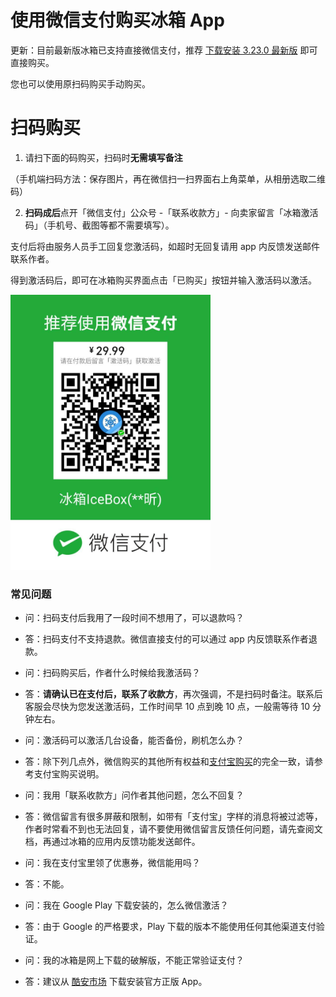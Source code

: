 <script src="/main.js?raw=true"></script>

# 使用微信支付购买冰箱 App

更新：目前最新版冰箱已支持直接微信支付，推荐 [下载安装 3.23.0 最新版](http://beta.catchingnow.cn/icebox_coolapk_3.23.0_beta.apk) 即可直接购买。

您也可以使用原扫码购买手动购买。

# 扫码购买

1. 请扫下面的码购买，扫码时**无需填写备注**

（手机端扫码方法：保存图片，再在微信扫一扫界面右上角菜单，从相册选取二维码）

2. **扫码成后**点开「微信支付」公众号 -「联系收款方」- 向卖家留言「冰箱激活码」（手机号、截图等都不需要填写）。

支付后将由服务人员手工回复您激活码，如超时无回复请用 app 内反馈发送邮件联系作者。

得到激活码后，即可在冰箱购买界面点击「已购买」按钮并输入激活码以激活。

<img src="/wechatpay.jpg?raw=true" width="320">

### 常见问题

- 问：扫码支付后我用了一段时间不想用了，可以退款吗？
- 答：扫码支付不支持退款。微信直接支付的可以通过 app 内反馈联系作者退款。

- 问：扫码购买后，作者什么时候给我激活码？
- 答：**请确认已在支付后，联系了收款方**，再次强调，不是扫码时备注。联系后客服会尽快为您发送激活码，工作时间早 10 点到晚 10 点，一般需等待 10 分钟左右。

- 问：激活码可以激活几台设备，能否备份，刷机怎么办？
- 答：除下列几点外，微信购买的其他所有权益和[支付宝购买](https://iceboxdoc.catchingnow.com/%E8%BD%AF%E4%BB%B6%E8%B4%AD%E4%B9%B0%E8%AF%B4%E6%98%8E)的完全一致，请参考支付宝购买说明。

- 问：我用「联系收款方」问作者其他问题，怎么不回复？
- 答：微信留言有很多屏蔽和限制，如带有「支付宝」字样的消息将被过滤等，作者时常看不到也无法回复，请不要使用微信留言反馈任何问题，请先查阅文档，再通过冰箱的应用内反馈功能发送邮件。

- 问：我在支付宝里领了优惠券，微信能用吗？
- 答：不能。

- 问：我在 Google Play 下载安装的，怎么微信激活？
- 答：由于 Google 的严格要求，Play 下载的版本不能使用任何其他渠道支付验证。

- 问：我的冰箱是网上下载的破解版，不能正常验证支付？
- 答：建议从 [酷安市场](https://coolapk.com/apk/com.catchingnow.icebox) 下载安装官方正版 App。

